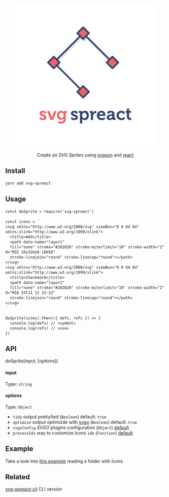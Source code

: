 <p align="center">
  <img alt="SVG Spreact" title="SVG Spreact" src="/logo.svg" width="450">
</p>

<p align="center">
  Create an <em>SVG Sprites</em> using <a href="https://github.com/elrumordelaluz/svgson-next">svgson</a> and <a href="https://reactjs.org/">react</a>
</p>

## Install

```zsh
yarn add svg-spreact
```

## Usage

```
const doSprite = require('svg-spreact')

const icons = `
<svg xmlns="http://www.w3.org/2000/svg" viewBox="0 0 64 64" xmlns:xlink="http://www.w3.org/1999/xlink">
  <title>Add</title>
  <path data-name="layer1"
  fill="none" stroke="#202020" stroke-miterlimit="10" stroke-width="2" d="M32 16v32m16-16H16"
  stroke-linejoin="round" stroke-linecap="round"></path>
</svg>
<svg xmlns="http://www.w3.org/2000/svg" viewBox="0 0 64 64" xmlns:xlink="http://www.w3.org/1999/xlink">
  <title>Checkmark</title>
  <path data-name="layer1"
  fill="none" stroke="#202020" stroke-miterlimit="10" stroke-width="2" d="M16 33l11 11 21-22"
  stroke-linejoin="round" stroke-linecap="round"></path>
</svg>
`

doSprite(icons).then(({ defs, refs }) => {
  console.log(defs) // <symbol>
  console.log(refs) // <use>
})
```

## API

doSprite(input, [options])

#### input

Type: `string`

#### options

Type: `Object`

* `tidy` output prettyfied (`Boolean`) default: `true`
* `optimize` output optimizde with [svgo](https://github.com/svg/svgo/) (`Boolean`) default: `true`
* `svgoConfig` _SVGO_ plugins configuration (`Object`) [default](https://github.com/elrumordelaluz/svg-spreact/blob/master/index.js#L25-L45)
* `processIds` way to customize _Icons_ `id`s (`Function`) [default](https://github.com/elrumordelaluz/svg-spreact/blob/master/index.js#L10-L23)

## Example

Take a look into [this example](https://github.com/elrumordelaluz/svg-spreact/blob/master/example.js) reading a folder with _Icons_

## Related

[svg-spreact-cli](https://github.com/elrumordelaluz/svg-spreact-cli) CLI version
